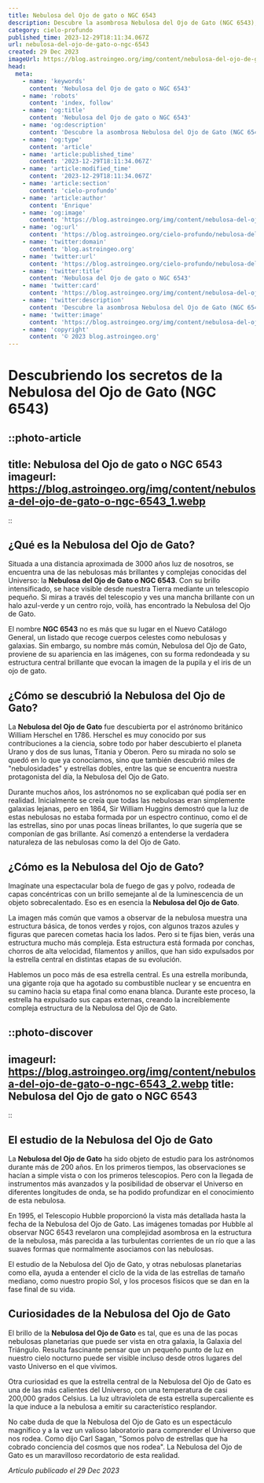```yaml
---
title: Nebulosa del Ojo de gato o NGC 6543
description: Descubre la asombrosa Nebulosa del Ojo de Gato (NGC 6543), su formación, propiedades y su impacto en nuestra comprensión del universo. Investiga con nosotros.
category: cielo-profundo
published_time: 2023-12-29T18:11:34.067Z
url: nebulosa-del-ojo-de-gato-o-ngc-6543
created: 29 Dec 2023
imageUrl: https://blog.astroingeo.org/img/content/nebulosa-del-ojo-de-gato-o-ngc-6543_3.webp
head:
  meta:
    - name: 'keywords'
      content: 'Nebulosa del Ojo de gato o NGC 6543'
    - name: 'robots'
      content: 'index, follow'
    - name: 'og:title'
      content: 'Nebulosa del Ojo de gato o NGC 6543'
    - name: 'og:description'
      content: 'Descubre la asombrosa Nebulosa del Ojo de Gato (NGC 6543), su formación, propiedades y su impacto en nuestra comprensión del universo. Investiga con nosotros.'
    - name: 'og:type'
      content: 'article'
    - name: 'article:published_time'
      content: '2023-12-29T18:11:34.067Z'
    - name: 'article:modified_time'
      content: '2023-12-29T18:11:34.067Z'
    - name: 'article:section'
      content: 'cielo-profundo'
    - name: 'article:author'
      content: 'Enrique'
    - name: 'og:image'
      content: 'https://blog.astroingeo.org/img/content/nebulosa-del-ojo-de-gato-o-ngc-6543_3.webp'
    - name: 'og:url'
      content: 'https://blog.astroingeo.org/cielo-profundo/nebulosa-del-ojo-de-gato-o-ngc-6543'
    - name: 'twitter:domain'
      content: 'blog.astroingeo.org'
    - name: 'twitter:url'
      content: 'https://blog.astroingeo.org/cielo-profundo/nebulosa-del-ojo-de-gato-o-ngc-6543'
    - name: 'twitter:title'
      content: 'Nebulosa del Ojo de gato o NGC 6543'
    - name: 'twitter:card'
      content: 'https://blog.astroingeo.org/img/content/nebulosa-del-ojo-de-gato-o-ngc-6543_3.webp'
    - name: 'twitter:description'
      content: 'Descubre la asombrosa Nebulosa del Ojo de Gato (NGC 6543), su formación, propiedades y su impacto en nuestra comprensión del universo. Investiga con nosotros.'
    - name: 'twitter:image'
      content: 'https://blog.astroingeo.org/img/content/nebulosa-del-ojo-de-gato-o-ngc-6543_3.webp'
    - name: 'copyright'
      content: '© 2023 blog.astroingeo.org'
---
```

# **Descubriendo los secretos de la Nebulosa del Ojo de Gato (NGC 6543)**

::photo-article
---
title: Nebulosa del Ojo de gato o NGC 6543
imageurl: https://blog.astroingeo.org/img/content/nebulosa-del-ojo-de-gato-o-ngc-6543_1.webp
---
::

## **¿Qué es la Nebulosa del Ojo de Gato?**

Situada a una distancia aproximada de 3000 años luz de nosotros, se encuentra una de las nebulosas más brillantes y complejas conocidas del Universo: la **Nebulosa del Ojo de Gato o NGC 6543**. Con su brillo intensificado, se hace visible desde nuestra Tierra mediante un telescopio pequeño. Si miras a través del telescopio y ves una mancha brillante con un halo azul-verde y un centro rojo, voilà, has encontrado la Nebulosa del Ojo de Gato.

El nombre **NGC 6543** no es más que su lugar en el Nuevo Catálogo General, un listado que recoge cuerpos celestes como nebulosas y galaxias. Sin embargo, su nombre más común, Nebulosa del Ojo de Gato, proviene de su apariencia en las imágenes, con su forma redondeada y su estructura central brillante que evocan la imagen de la pupila y el iris de un ojo de gato.

## **¿Cómo se descubrió la Nebulosa del Ojo de Gato?**

La **Nebulosa del Ojo de Gato** fue descubierta por el astrónomo británico William Herschel en 1786. Herschel es muy conocido por sus contribuciones a la ciencia, sobre todo por haber descubierto el planeta Urano y dos de sus lunas, Titania y Oberon. Pero su mirada no solo se quedó en lo que ya conocíamos, sino que también descubrió miles de "nebulosidades" y estrellas dobles, entre las que se encuentra nuestra protagonista del día, la Nebulosa del Ojo de Gato.

Durante muchos años, los astrónomos no se explicaban qué podía ser en realidad. Inicialmente se creía que todas las nebulosas eran simplemente galaxias lejanas, pero en 1864, Sir William Huggins demostró que la luz de estas nebulosas no estaba formada por un espectro continuo, como el de las estrellas, sino por unas pocas líneas brillantes, lo que sugería que se componían de gas brillante. Así comenzó a entenderse la verdadera naturaleza de las nebulosas como la del Ojo de Gato.

## **¿Cómo es la Nebulosa del Ojo de Gato?**

Imagínate una espectacular bola de fuego de gas y polvo, rodeada de capas concéntricas con un brillo semejante al de la luminescencia de un objeto sobrecalentado. Eso es en esencia la **Nebulosa del Ojo de Gato**.

La imagen más común que vamos a observar de la nebulosa muestra una estructura básica, de tonos verdes y rojos, con algunos trazos azules y figuras que parecen cometas hacia los lados. Pero si te fijas bien, verás una estructura mucho más compleja. Esta estructura está formada por conchas, chorros de alta velocidad, filamentos y anillos, que han sido expulsados por la estrella central en distintas etapas de su evolución.

Hablemos un poco más de esa estrella central. Es una estrella moribunda, una gigante roja que ha agotado su combustible nuclear y se encuentra en su camino hacia su etapa final como enana blanca. Durante este proceso, la estrella ha expulsado sus capas externas, creando la increíblemente compleja estructura de la Nebulosa del Ojo de Gato.


::photo-discover
---
imageurl: https://blog.astroingeo.org/img/content/nebulosa-del-ojo-de-gato-o-ngc-6543_2.webp
title: Nebulosa del Ojo de gato o NGC 6543
---
::

## **El estudio de la Nebulosa del Ojo de Gato**

La **Nebulosa del Ojo de Gato** ha sido objeto de estudio para los astrónomos durante más de 200 años. En los primeros tiempos, las observaciones se hacían a simple vista o con los primeros telescopios. Pero con la llegada de instrumentos más avanzados y la posibilidad de observar el Universo en diferentes longitudes de onda, se ha podido profundizar en el conocimiento de esta nebulosa.

En 1995, el Telescopio Hubble proporcionó la vista más detallada hasta la fecha de la Nebulosa del Ojo de Gato. Las imágenes tomadas por Hubble al observar NGC 6543 revelaron una complejidad asombrosa en la estructura de la nebulosa, más parecida a las turbulentas corrientes de un río que a las suaves formas que normalmente asociamos con las nebulosas.

El estudio de la Nebulosa del Ojo de Gato, y otras nebulosas planetarias como ella, ayuda a entender el ciclo de la vida de las estrellas de tamaño mediano, como nuestro propio Sol, y los procesos físicos que se dan en la fase final de su vida.

## **Curiosidades de la Nebulosa del Ojo de Gato**

El brillo de la **Nebulosa del Ojo de Gato** es tal, que es una de las pocas nebulosas planetarias que puede ser vista en otra galaxia, la Galaxia del Triángulo. Resulta fascinante pensar que un pequeño punto de luz en nuestro cielo nocturno puede ser visible incluso desde otros lugares del vasto Universo en el que vivimos.

Otra curiosidad es que la estrella central de la Nebulosa del Ojo de Gato es una de las más calientes del Universo, con una temperatura de casi 200,000 grados Celsius. La luz ultravioleta de esta estrella supercaliente es la que induce a la nebulosa a emitir su característico resplandor.

No cabe duda de que la Nebulosa del Ojo de Gato es un espectáculo magnífico y a la vez un valioso laboratorio para comprender el Universo que nos rodea. Como dijo Carl Sagan, "Somos polvo de estrellas que ha cobrado conciencia del cosmos que nos rodea". La Nebulosa del Ojo de Gato es un maravilloso recordatorio de esta realidad.






_Artículo publicado el 29 Dec 2023_